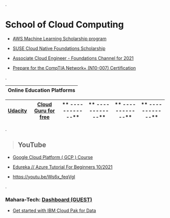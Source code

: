 


.

# School of Cloud Computing



- [AWS Machine Learning Scholarship program](https://github.com/nancyalaswad90/AWS-Machine-Learning-Scholarship-program)



- [SUSE Cloud Native Foundations Scholarship](https://github.com/nancyalaswad90/SUSE-Cloud-Native-Foundations-Scholarship/blob/main/README.md)



-  [Associate Cloud Engineer - Foundations Channel for 2021 ](https://app.pluralsight.com/channels/details/db285911-816c-4297-80e1-ed08e58ce974)



- [Prepare for the CompTIA Network+ (N10-007) Certification](https://github.com/nancyalaswad90/Prepare-for-the-CompTIA-Network-N10-007-Certification)




.


| **Online Education Platforms**|
 | ------------ | 

| **[Udacity ]()** | **[Cloud Guru for free](https://acloudguru.com/content/cloud-learning-for-free?mkt_tok=MzA2LURVUC03NDUAAAF_RgYqpjvbFqWanxHfRJn8fe5qWiA5_Luvmsm-eRlTRFDJY3yE5QKkxVx3DtuTouY_wE-SwddoScvf2ulV6EJomVwW0DaOPYPYVj8JP_dHigMxEHLT&oid=&promo=&utm_campaign=freemium&utm_content=&utm_medium=email&utm_source=ps&utm_term=&vid=7014Q000001ySrRQAU)**|** ------------** |  ** ------------**|  ** ------------**| ** ------------**| 
| ------------ | ------------ | ------------ |------------ | ------------ | ------------ |




.





> ## YouTube

 - [Google Cloud Platform ( GCP ) Course](https://www.youtube.com/watch?v=gud65lqebrc)


 - [Edureka // Azure Tutorial For Beginners  10/2021](https://www.youtube.com/watch?v=6Xsoij6qWdE)


- https://youtu.be/Ws6x_feqVgI

.

###  Mahara-Tech: [Dashboard (GUEST)](https://maharatech.gov.eg/?)

 - [Get started with IBM Cloud Pak for Data](https://github.com/nancyalaswad90/Get-started-with-IBM-Cloud-Pak-for-Data-Understand-its-functions-/blob/main/README.md)
